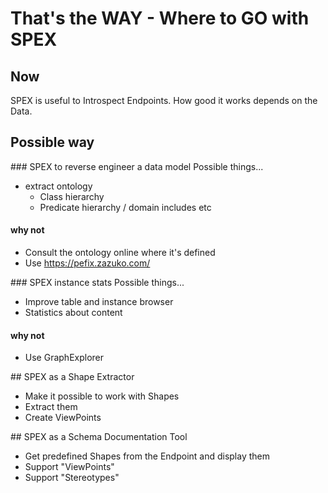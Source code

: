 # That's the WAY - Where to GO with SPEX

## Now
SPEX is useful to Introspect Endpoints. How good it works depends on the Data. 

## Possible way

### SPEX to reverse engineer a data model 
Possible things...
- extract ontology
    - Class hierarchy
    - Predicate hierarchy / domain includes etc

#### why not 
- Consult the ontology online where it's defined
- Use https://pefix.zazuko.com/

### SPEX instance stats
Possible things...
- Improve table and instance browser
- Statistics about content

#### why not 
- Use GraphExplorer

## SPEX as a Shape Extractor
- Make it possible to work with Shapes
- Extract them 
- Create ViewPoints


## SPEX as a Schema Documentation Tool
- Get predefined Shapes from the Endpoint and display them
- Support "ViewPoints"
- Support "Stereotypes"
